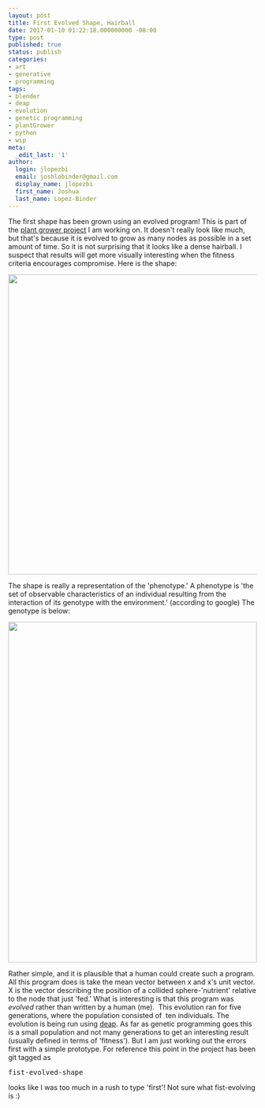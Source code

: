 ```yaml
---
layout: post
title: First Evolved Shape, Hairball
date: 2017-01-10 01:22:18.000000000 -08:00
type: post
published: true
status: publish
categories:
- art
- generative
- programming
tags:
- blender
- deap
- evolution
- genetic programming
- plantGrower
- python
- wip
meta:
  _edit_last: '1'
author:
  login: jlopezbi
  email: joshlobinder@gmail.com
  display_name: jlopezbi
  first_name: Joshua
  last_name: Lopez-Binder
---
```

<p>The first shape has been grown using an evolved program! This is part of the <a href="https://github.com/jlopezbi/PlantGrower">plant grower project</a> I am working on. It doesn't really look like much, but that's because it is evolved to grow as many nodes as possible in a set amount of time. So it is not surprising that it looks like a dense hairball. I suspect that results will get more visually interesting when the fitness criteria encourages compromise. Here is the shape:</p>
<p><a href="http://joshlopezbinder.com/wp-content/uploads/2017/01/Screen-Shot-2017-01-09-at-4.56.36-PM.png"><img class="alignnone size-full wp-image-662" src="{{ site.baseurl }}/assets/Screen-Shot-2017-01-09-at-4.56.36-PM.png" alt="" width="730" height="609" /></a></p>
<p>The shape is really a representation of the 'phenotype.' A phenotype is 'the set of observable characteristics of an individual resulting from the interaction of its genotype with the environment.' (according to google) The genotype is below:</p>
<p><a href="http://joshlopezbinder.com/wp-content/uploads/2017/01/first_evolved_genotype.png"><img class="alignnone size-full wp-image-663" src="{{ site.baseurl }}/assets/first_evolved_genotype.png" alt="" width="504" height="691" /></a></p>
<p>Rather simple, and it is plausible that a human could create such a program. All this program does is take the mean vector between x and x's unit vector. X is the vector describing the position of a collided sphere-'nutrient' relative to the node that just 'fed.' What is interesting is that this program was <em>evolved </em>rather than written by a human (me).  This evolution ran for five generations, where the population consisted of  ten individuals. The evolution is being run using <a href="http://deap.readthedocs.io/en/master/index.html">deap</a>. As far as genetic programming goes this is a small population and not many generations to get an interesting result (usually defined in terms of 'fitness'). But I am just working out the errors first with a simple prototype. For reference this point in the project has been git tagged as</p>
<pre class="toolbar:2 striped:false nums:false lang:default decode:true " title="git tag">fist-evolved-shape</pre>
<p class="p1">looks like I was too much in a rush to type 'first'! Not sure what fist-evolving is :)</p>
